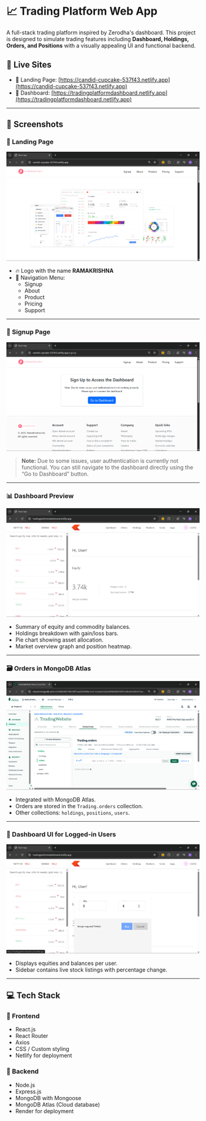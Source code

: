 # 📈 Trading Platform Web App

A full-stack trading platform inspired by Zerodha's dashboard. This project is designed to simulate trading features including **Dashboard, Holdings, Orders, and Positions** with a visually appealing UI and functional backend.

## 🔗 Live Sites

- 🔹 Landing Page: [https://candid-cupcake-537f43.netlify.app](https://candid-cupcake-537f43.netlify.app)
- 🔹 Dashboard: [https://tradingplatformdashboard.netlify.app](https://tradingplatformdashboard.netlify.app)

---

## 📸 Screenshots

### 🔐 Landing Page
![Landing Page](https://github.com/mkirsh123/Trading_Platform/blob/9f779d0a4360e8d290449fe82f6948852c7d2663/img/Frontend.png)
- 🔥 Logo with the name **RAMAKRISHNA**
- 🧭 Navigation Menu:
  - Signup
  - About
  - Product
  - Pricing
  - Support
    
---

### 🔐 Signup Page
![Landing Page](https://github.com/mkirsh123/Trading_Platform/blob/252fda23af4fc8fb10afe53d21ccabbeb1ad0544/img/Frontend_signin.png)

> **Note:** Due to some issues, user authentication is currently not functional. You can still navigate to the dashboard directly using the “Go to Dashboard” button.

---

### 📊 Dashboard Preview
![Dashboard Preview](https://github.com/mkirsh123/Trading_Platform/blob/252fda23af4fc8fb10afe53d21ccabbeb1ad0544/img/dashboard.png)

- Summary of equity and commodity balances.
- Holdings breakdown with gain/loss bars.
- Pie chart showing asset allocation.
- Market overview graph and position heatmap.

---

### 🗃️ Orders in MongoDB Atlas
![MongoDB](https://github.com/mkirsh123/Trading_Platform/blob/252fda23af4fc8fb10afe53d21ccabbeb1ad0544/img/MonogoDB.png)

- Integrated with MongoDB Atlas.
- Orders are stored in the `Trading.orders` collection.
- Other collections: `holdings`, `positions`, `users`.

---

### 👤 Dashboard UI for Logged-in Users
![Buy Stock UI](https://github.com/mkirsh123/Trading_Platform/blob/252fda23af4fc8fb10afe53d21ccabbeb1ad0544/img/buy_stock.png)

- Displays equities and balances per user.
- Sidebar contains live stock listings with percentage change.

---

## 💻 Tech Stack

### 🧩 Frontend
- React.js
- React Router
- Axios
- CSS / Custom styling
- Netlify for deployment

### 🧠 Backend
- Node.js
- Express.js
- MongoDB with Mongoose
- MongoDB Atlas (Cloud database)
- Render for deployment


